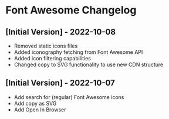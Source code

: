 # Font Awesome Changelog

## [Initial Version] - 2022-10-08

- Removed static icons files
- Added iconography fetching from Font Awesome API
- Added icon filtering capabilities
- Changed copy to SVG functionality to use new CDN structure

## [Initial Version] - 2022-10-07

- Add search for (regular) Font Awesome icons
- Add copy as SVG
- Add Open In Browser
